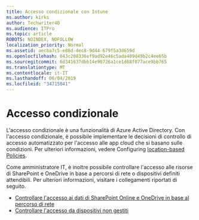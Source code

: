 ```yaml
---
title: Accesso condizionale con Intune
ms.author: kirks
author: Techwriter40
ms.audience: ITPro
ms.topic: article
ROBOTS: NOINDEX, NOFOLLOW
localization_priority: Normal
ms.assetid: aecba7c5-e86d-4ec8-9d44-679f5a3d659d
ms.openlocfilehash: 043c208336ef9ad92e46c5ada409d49b2c4ee65b
ms.sourcegitcommit: 6d341637dbb14e90726a1ce1d68f077ace9bb765
ms.translationtype: MT
ms.contentlocale: it-IT
ms.lasthandoff: 06/04/2019
ms.locfileid: "34715041"
---
```

# <a name="conditional-access"></a>Accesso condizionale

<p>L'accesso condizionale è una funzionalità di Azure Active Directory. Con l'accesso condizionale, è possibile implementare le decisioni di controllo di accesso automatizzato per l'accesso alle app cloud che si basano sulle condizioni. Per ulteriori informazioni, vedere Configuring <a href="https://docs.microsoft.com/en-us/azure/active-directory/conditional-access/overview">location-based Policies</a>.</p> <p>Come amministratore IT, è inoltre possibile controllare l'accesso alle risorse di SharePoint e OneDrive in base a percorsi di rete o dispositivi definiti attendibili. Per ulteriori informazioni, visitare i collegamenti riportati di seguito.</p> <ul> <li><a href="https://docs.microsoft.com/en-us/sharepoint/control-access-based-on-network-location">Controllare l'accesso ai dati di SharePoint Online e OneDrive in base al percorso di rete</a></li> <li><a href="https://docs.microsoft.com/en-us/sharepoint/control-access-from-unmanaged-devices">Controllare l'accesso da dispositivi non gestiti</a></li> </ul>

